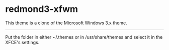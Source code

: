 redmond3-xfwm
=============

This theme is a clone of the Microsoft Windows 3.x theme.

------

Put the folder in either ~/.themes or in /usr/share/themes and select it in the XFCE's settings.

